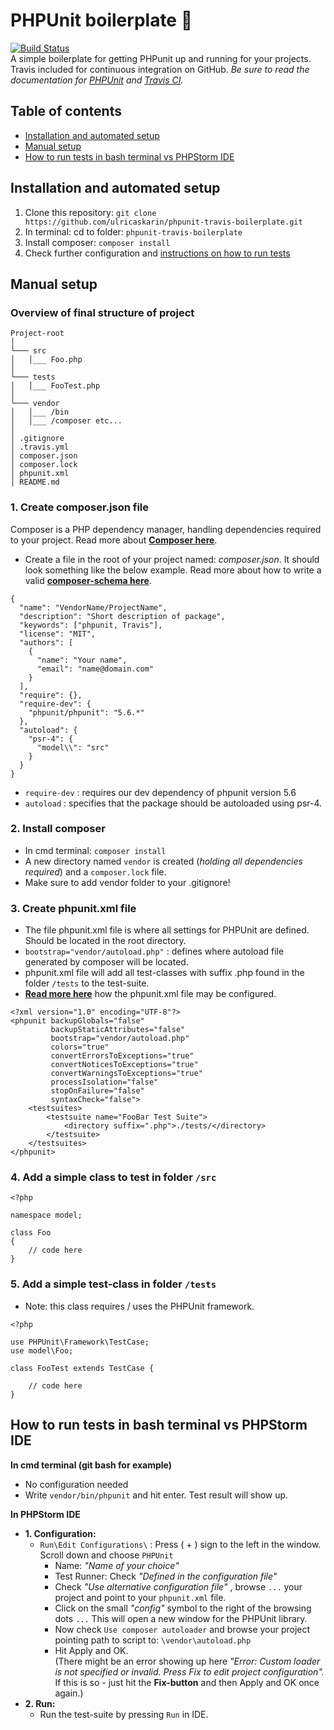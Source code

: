 #  PHPUnit boilerplate :cherries:
[![Build Status](https://travis-ci.org/ulricaskarin/phpunit-travis.svg?branch=master)](https://travis-ci.org/ulricaskarin/phpunit-travis-boilerplate)  
A simple boilerplate for getting PHPunit up and running for your projects. Travis included for continuous integration on GitHub. _Be sure to read the documentation for [PHPUnit](https://phpunit.de/) and [Travis CI](https://travis-ci.org/)._

## Table of contents
* [Installation and automated setup](#installation-and-automated-setup)
* [Manual setup](#manual-setup)
* [How to run tests in bash terminal vs PHPStorm IDE](#how-to-run-tests-in-bash-terminal-vs-phpstorm-ide)

## Installation and automated setup
1. Clone this repository:  ```git clone https://github.com/ulricaskarin/phpunit-travis-boilerplate.git```  
2. In terminal: cd to folder: ```phpunit-travis-boilerplate```  
3. Install composer: ```composer install```  
4. Check further configuration and [instructions on how to run tests](#how-to-run-tests-in-bash-terminal-vs-phpstorm-ide)

## Manual setup
### Overview of final structure of project
```  
Project-root
│
└─── src
│   │___ Foo.php
│  
└─── tests
│   │___ FooTest.php
│  
└─── vendor
│   │___ /bin
│   │___ /composer etc...
│
│ .gitignore
│ .travis.yml
│ composer.json
│ composer.lock
│ phpunit.xml
│ README.md
```

### 1. Create composer.json file
Composer is a PHP dependency manager, handling dependencies required to your project.
Read more about **[Composer here](http://culttt.com/2013/01/07/what-is-php-composer/)**.  
* Create a file in the root of your project named: _composer.json_. It should look something like
 the below example. Read more about how to write a valid **[composer-schema here](https://getcomposer.org/doc/04-schema.md)**.
```  
{
  "name": "VendorName/ProjectName",
  "description": "Short description of package",
  "keywords": ["phpunit, Travis"],
  "license": "MIT",
  "authors": [
    {
      "name": "Your name",
      "email": "name@domain.com"
    }
  ],
  "require": {},
  "require-dev": {
    "phpunit/phpunit": "5.6.*"
  },
  "autoload": {
    "psr-4": {
      "model\\": "src"
    }
  }
}
```
* ```require-dev``` : requires our dev dependency of phpunit version 5.6
* ```autoload``` : specifies that the package should be autoloaded using psr-4.

### 2. Install composer
* In cmd terminal: ```composer install```  
* A new directory named ```vendor``` is created (_holding all dependencies required_) and a ```composer.lock``` file. 
* Make sure to add vendor folder to your .gitignore!

### 3. Create phpunit.xml file
* The file phpunit.xml file is where all settings for PHPUnit are defined. Should be located in the root directory. 
* ```bootstrap="vendor/autoload.php"``` : defines where autoload file generated by composer will be located.
* phpunit.xml file will add all test-classes with suffix .php found in the folder ```/tests``` to the test-suite.
* **[Read more here](https://phpunit.de/manual/current/en/appendixes.configuration.html)** how the phpunit.xml file may be configured.
```
<?xml version="1.0" encoding="UTF-8"?>
<phpunit backupGlobals="false"
         backupStaticAttributes="false"
         bootstrap="vendor/autoload.php"
         colors="true"
         convertErrorsToExceptions="true"
         convertNoticesToExceptions="true"
         convertWarningsToExceptions="true"
         processIsolation="false"
         stopOnFailure="false"
         syntaxCheck="false">
    <testsuites>
        <testsuite name="FooBar Test Suite">
            <directory suffix=".php">./tests/</directory>
        </testsuite>
    </testsuites>
</phpunit>
```

### 4. Add a simple class to test in folder ```/src``` 
```
<?php

namespace model;

class Foo
{
    // code here
}
```

### 5. Add a simple test-class in folder ```/tests```
* Note: this class requires / uses the PHPUnit framework.
```
<?php

use PHPUnit\Framework\TestCase;
use model\Foo;

class FooTest extends TestCase {

    // code here
}
```

## How to run tests in bash terminal vs PHPStorm IDE
**In cmd terminal (git bash for example)**  
* No configuration needed
* Write ```vendor/bin/phpunit``` and hit enter. Test result will show up.

**In PHPStorm IDE**  
* **1. Configuration:**
    * ```Run\Edit Configurations\``` : Press ( + ) sign to the left in the window. Scroll down and choose ```PHPUnit```
        * Name: _"Name of your choice"_
        * Test Runner: Check _"Defined in the configuration file"_
        * Check _"Use alternative configuration file"_  , browse ```...``` your project and point to your ```phpunit.xml``` file.
        * Click on the small _"config"_ symbol to the right of the browsing dots ```...``` This will open a new window for the PHPUnit
        library. 
        * Now check ```Use composer autoloader``` and browse your project pointing path to script to: ```\vendor\autoload.php```
        * Hit Apply and OK.  
        (There might be an error showing up here _"Error: Custom loader is not specified or invalid. Press Fix to edit project configuration"._       
        If this is so - just hit the **Fix-button** and then Apply and OK once again.)  
* **2. Run:**  
    * Run the test-suite by pressing ```Run``` in IDE.



